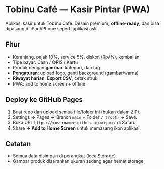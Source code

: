 # Tobinu Café — Kasir Pintar (PWA)

Aplikasi kasir untuk Tobinu Café. Desain premium, **offline-ready**, dan bisa dipasang di iPad/iPhone seperti aplikasi asli.

## Fitur
- Keranjang, pajak 10%, service 5%, diskon (Rp/%), kembalian
- Tipe bayar: Cash / QRIS / Kartu
- Produk dengan **gambar**, kategori, dan tag
- **Pengaturan**: upload logo, ganti background (gambar/warna)
- **Riwayat harian**, **Export CSV**, cetak struk
- PWA: add to home screen + offline

## Deploy ke GitHub Pages
1. Buat repo dan upload semua file/folder ini (bukan dalam ZIP).
2. Settings → Pages → Branch `main` + Folder `/ (root)` → Save.
3. Buka URL `https://<username>.github.io/<repo>/` di Safari.
4. Share → **Add to Home Screen** untuk memasang ikon aplikasi.

## Catatan
- Semua data disimpan di perangkat (localStorage).
- Gambar produk disarankan ukuran sedang agar hemat storage.
